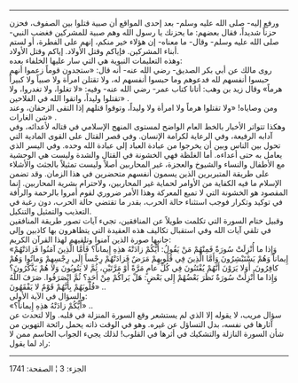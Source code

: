------------------------------------------------------------------------

ورفع إليه- صلى الله عليه وسلم- بعد إحدى المواقع أن صبية قتلوا بين
الصفوف، فحزن حزناً شديداً، فقال بعضهم: ما يحزنك يا رسول الله وهم صبية
للمشركين فغضب النبي- صلى الله عليه وسلم- وقال- ما معناه- إن هؤلاء خير
منكم، إنهم على الفطرة، أو لستم أبناء المشركين. فإياكم وقتل الأولاد.
إياكم وقتل الأولاد.  
وهذه التعليمات النبوية هي التي سار عليها الخلفاء بعده:  
روى مالك عن أبي بكر الصديق- رضي الله عنه- أنه قال: «ستجدون قوماً زعموا
أنهم حبسوا أنفسهم لله فدعوهم وما حبسوا أنفسهم له، ولا تقتلن امرأة ولا
صبياً ولا كبيراً هرماً» وقال زيد بن وهب: أتانا كتاب عمر- رضي الله عنه-
وفيه: «لا تغلوا، ولا تغدروا، ولا تقتلوا وليداً، واتقوا الله في الفلاحين»
.  
ومن وصاياه! «ولا تقتلوا هرماً ولا امرأة ولا وليداً، وتوقوا قتلهم إذا التقى
الزحفان، وعند شن الغارات» .  
وهكذا تتواتر الأخبار بالخط العام الواضح لمستوى المنهج الإسلامي في قتاله
لأعدائه، وفي آدابه الرفيعة، وفي الرعاية لكرامة الإنسان. وفي قصر القتال
على القوى المادية التي تحول بين الناس وبين أن يخرجوا من عبادة العباد إلى
عبادة الله وحده. وفي اليسر الذي يعامل به حتى أعداءه. أما الغلظة فهي
الخشونة في القتال والشدة وليست هي الوحشية مع الأطفال والنساء والشيوخ
والعجزة، غير المحاربين أصلاً وليست تمثيلاً بالجثث والأشلاء على طريقة
المتبربرين الذين يسمون أنفسهم متحضرين في هذا الزمان. وقد تضمن الإسلام ما
فيه الكفاية من الأوامر لحماية غير المحاربين، ولاحترام بشرية المحاربين.
إنما المقصود هو الخشونة التي لا تميع المعركة وهذا الأمر ضروري لقوم أمروا
بالرحمة والرأفة في توكيد وتكرار فوجب استثناء حالة الحرب، بقدر ما تقتضي
حالة الحرب، دون رغبة في التعذيب والتمثيل والتنكيل.  
وقبيل ختام السورة التي تكلمت طويلاً عن المنافقين، تجيء آيات تصور طريقة
المنافقين في تلقي آيات الله وفي استقبال تكاليف هذه العقيدة التي يتظاهرون
بها كاذبين وإلى جانبها صورة الذين آمنوا وتلقيهم لهذا القرآن الكريم:  
«وَإِذا ما أُنْزِلَتْ سُورَةٌ فَمِنْهُمْ مَنْ يَقُولُ: أَيُّكُمْ زادَتْهُ هذِهِ إِيماناً؟ فَأَمَّا الَّذِينَ
آمَنُوا فَزادَتْهُمْ إِيماناً وَهُمْ يَسْتَبْشِرُونَ وَأَمَّا الَّذِينَ فِي قُلُوبِهِمْ مَرَضٌ فَزادَتْهُمْ رِجْساً
إِلَى رِجْسِهِمْ وَماتُوا وَهُمْ كافِرُونَ. أَوَلا يَرَوْنَ أَنَّهُمْ يُفْتَنُونَ فِي كُلِّ عامٍ مَرَّةً أَوْ
مَرَّتَيْنِ، ثُمَّ لا يَتُوبُونَ وَلا هُمْ يَذَّكَّرُونَ؟ وَإِذا ما أُنْزِلَتْ سُورَةٌ نَظَرَ بَعْضُهُمْ إِلى بَعْضٍ:
هَلْ يَراكُمْ مِنْ أَحَدٍ؟ ثُمَّ انْصَرَفُوا. صَرَفَ اللَّهُ قُلُوبَهُمْ بِأَنَّهُمْ قَوْمٌ لا يَفْقَهُونَ» ..  
والسؤال في الآية الأولى:  
«أَيُّكُمْ زادَتْهُ هذِهِ إِيماناً؟» ..  
سؤال مريب، لا يقوله إلا الذي لم يستشعر وقع السورة المنزلة في قلبه. وإلا
لتحدث عن آثارها في نفسه، بدل التساؤل عن غيره. وهو في الوقت ذاته يحمل
رائحة التهوين من شأن السورة النازلة والتشكيك في أثرها في القلوب! لذلك
يجيء الجواب الحاسم ممن لا راد لما يقول:

------------------------------------------------------------------------

الجزء: 3 ¦ الصفحة: 1741

